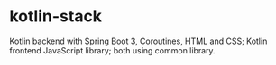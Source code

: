 # kotlin-stack
Kotlin backend with Spring Boot 3, Coroutines, HTML and CSS; Kotlin frontend JavaScript library; both using common library.
